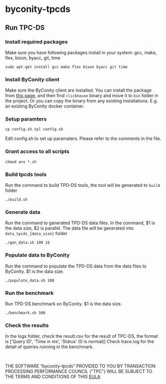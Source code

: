 # byconity-tpcds

## Run TPC-DS

### Install required packages
Make sure you have following packages install in your system: gcc, make, flex, bison, byacc, git, time
```
sudo apt-get install gcc make flex bison byacc git time
```

### Install ByConity client
Make sure the ByConity client are installed. You can install the package from [this page](https://github.com/ByConity/ByConity/releases), and then find  `clickhouse` binary and move it to `bin` folder in the project. Or you can copy the binary from any existing installations. E.g. an existing ByConity docker container.

### Setup paramters
```
cp config.sh.tpl config.sh
```
Edit config.sh to set up paramaters. Please refer to the comments in the file.

### Grant access to all scripts
```
chmod a+x *.sh
```

### Build tpcds tools
Run the command to build TPD-DS tools, the tool will be generated to `build` folder
```
./build.sh
```

### Generate data
Run the command to generated TPD-DS data files. In the command, $1 is the data size, $2 is parallel. The data file will be generated into `data_tpcds_{data_size}` folder
```
./gen_data.sh 100 16
```

### Populate data to ByConity
Run the command to populate the TPD-DS data from the data files to ByConity. $1 is the data size.
```
./populate_data.sh 100
```

### Run the benchmark
Run TPD-DS benchmark on ByConity. $1 is the data size.
```
./benchmark.sh 100
```

### Check the results
In the logs folder, check the result.csv for the result of TPC-DS, the format is ['Query ID', 'Time in ms', 'Status' (0 is normal)]
Check trace.log for the detail of queries running in the benchmark.

<br/>

THE SOFTWARE “byconity-tpcds” PROVIDED TO YOU BY TRANSACTION PROCESSING PERFORMANCE COUNCIL ("TPC") WILL BE SUBJECT TO THE TERMS AND CONDITIONS OF THIS [EULA](https://github.com/ByConity/byconity-tpcds/blob/main/tpcds-v2.13.0rc1/EULA.txt)
